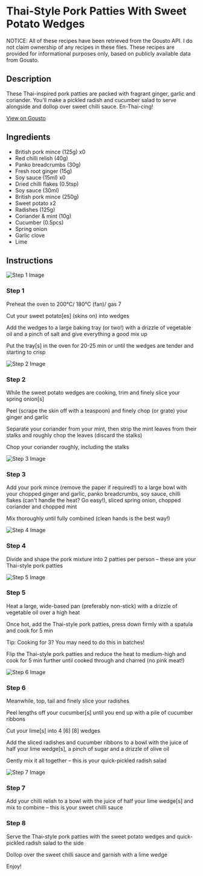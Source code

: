 # Thai-Style Pork Patties With Sweet Potato Wedges

NOTICE: All of these recipes have been retrieved from the Gousto API. I do not claim ownership of any recipes in these files. These recipes are provided for informational purposes only, based on publicly available data from Gousto.

## Description

These Thai-inspired pork patties are packed with fragrant ginger, garlic and coriander. You'll make a pickled radish and cucumber salad to serve alongside and dollop over sweet chilli sauce. En-Thai-cing!

[View on Gousto](https://www.gousto.co.uk/recipes/cookbook/thai-pork-patties-with-sweet-potato-wedges)

## Ingredients

- British pork mince (125g) x0
- Red chilli relish (40g)
- Panko breadcrumbs (30g)
- Fresh root ginger (15g)
- Soy sauce (15ml) x0
- Dried chilli flakes (0.5tsp)
- Soy sauce (30ml)
- British pork mince (250g)
- Sweet potato x2
- Radishes (125g)
- Coriander & mint (10g)
- Cucumber (0.5pcs)
- Spring onion
- Garlic clove
- Lime

## Instructions

![Step 1 Image](https://production-media.gousto.co.uk/cms/recipe-step-image/Step-1-1626794370092-x200.jpg)

### Step 1

Preheat the oven to 200°C/ 180°C (fan)/ gas 7

Cut your sweet potato[es] (skins on) into wedges

Add the wedges to a large baking tray (or two!) with a drizzle of vegetable oil and a pinch of salt and give everything a good mix up

Put the tray[s] in the oven for 20-25 min or until the wedges are tender and starting to crisp

![Step 2 Image](https://production-media.gousto.co.uk/cms/recipe-step-image/Step-2-1626794389377-x200.jpg)

### Step 2

While the sweet potato wedges are cooking, trim and finely slice your spring onion[s]

Peel (scrape the skin off with a teaspoon) and finely chop (or grate) your ginger and garlic

Separate your coriander from your mint, then strip the mint leaves from their stalks and roughly chop the leaves (discard the stalks)

Chop your coriander roughly, including the stalks

![Step 3 Image](https://production-media.gousto.co.uk/cms/recipe-step-image/Step-3-1626794412884-x200.jpg)

### Step 3

Add your pork mince (remove the paper if required!) to a large bowl with your chopped ginger and garlic, panko breadcrumbs, soy sauce, chilli flakes (can't handle the heat? Go easy!), sliced spring onion, chopped coriander and chopped mint

Mix thoroughly until fully combined (clean hands is the best way!)

![Step 4 Image](https://production-media.gousto.co.uk/cms/recipe-step-image/Step-4-1626794426238-x200.jpg)

### Step 4

Divide and shape the pork mixture into 2 patties per person – these are your Thai-style pork patties

![Step 5 Image](https://production-media.gousto.co.uk/cms/recipe-step-image/Step-5-1626794439228-x200.jpg)

### Step 5

Heat a large, wide-based pan (preferably non-stick) with a drizzle of vegetable oil over a high heat

Once hot, add the Thai-style pork patties, press down firmly with a spatula and cook for 5 min

Tip: Cooking for 3? You may need to do this in batches!

Flip the Thai-style pork patties and reduce the heat to medium-high and cook for 5 min further until cooked through and charred (no pink meat!)

![Step 6 Image](https://production-media.gousto.co.uk/cms/recipe-step-image/Step-6-1626794454554-x200.jpg)

### Step 6

Meanwhile, top, tail and finely slice your radishes

Peel lengths off your cucumber[s] until you end up with a pile of cucumber ribbons

Cut your lime[s] into 4 <span class="text-purple">[6]</span> <span class="text-danger">[8] </span>wedges

Add the sliced radishes and cucumber ribbons to a bowl with the juice of half your<span class="text-danger"> </span>lime wedge[s], a pinch of sugar and a drizzle of olive oil

Gently mix it all together – this is your quick-pickled radish salad

![Step 7 Image](https://production-media.gousto.co.uk/cms/recipe-step-image/Step-7-1626794480448-x200.jpg)

### Step 7

Add your chilli relish to a bowl with the juice of half your<span class="text-danger"> </span>lime wedge[s]<span class="text-danger"> </span>and mix to combine – this is your sweet chilli sauce

### Step 8

Serve the Thai-style pork patties with the sweet potato wedges and quick-pickled radish salad to the side

Dollop over the sweet chilli sauce and garnish with a lime wedge

Enjoy!

